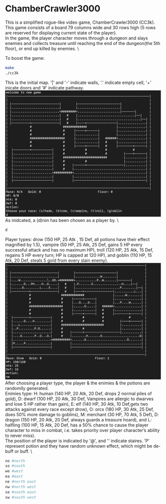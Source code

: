 # ChamberCrawler3000
This is a simplified rogue-like video game, ChamberCrawler3000 (CC3k). \
This game consists of a board 79 columns wide and 30 rows high (5 rows are reserved for displaying current state of the player).  \
In the game, the player character moves through a dungeon and slays enemies and collects treasure until reaching the end of the dungeon(the 5th floor), or end up killed by enemies. \

To boost the game:
``` Bash
make
./cc3k
```
This is the initial map. '|' and '-' indicate walls, '.' indicate empty cell, '+' inicate doors and '#' indicate pathway. \
![](ini.png)
As inidcated, a (d)ron has been chosen as a player by. \
``` Bash
d
```
Player types: drow (150 HP, 25 Atk , 15 Def, all potions have their effect magnified by 1.5), vampire (50 HP, 25 Atk, 25 Def, gains 5 HP every successful attack and has no maximum HP), troll (120 HP, 25 Atk, 15 Def, regains 5 HP every turn; HP is capped at 120 HP), and goblin (110 HP, 15 Atk, 20 Def, steals 5 gold from every slain enemy). \
![](generate_floot.png)
After choosing a player type, the player & the enimies & the potions are randomlly generated. \
Enimies type:  H: human (140 HP, 20 Atk, 20 Def, drops 2 normal piles of gold), D: dwarf (100 HP, 20 Atk, 30 Def, Vampires are allergic to dwarves and lose 5 HP rather than gain), E: elf (140 HP, 30 Atk, 10 Def,gets two attacks against every race except drow), O: orcs (180 HP, 30 Atk, 25 Def, does 50% more damage to goblins), M: merchant (30 HP, 70 Atk, 5 Def), D: dragon (150 HP, 20 Atk, 20 Def, always guards a treasure hoard), and L: halfling (100 HP, 15 Atk, 20 Def, has a 50% chance to cause the player character to miss in combat, i.e. takes priority over player character’s ability to never miss). \
The position of the player is indicated by '@', and '\' indicate staires. 'P' represent potion and they have random unknown effect, which might be de-buff or buff. \
``` Bash
no #north
so #south
we #west
ea #east
ne #north east
nw #north west
se #south east
sw #south west
```

``` Bash
```

